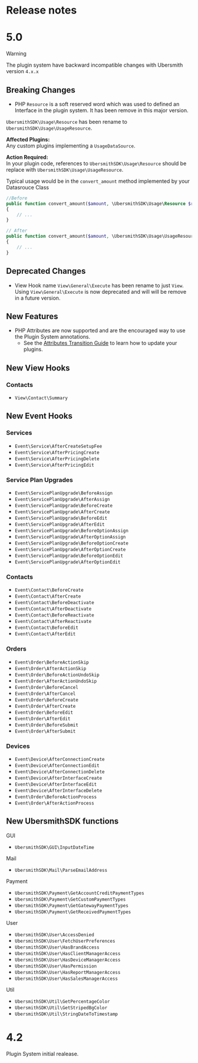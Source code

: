 # Release notes

# 5.0
> [!WARNING]
> The plugin system have backward incompatible changes with Ubersmith version `4.x.x`

## Breaking Changes
- PHP `Resource` is a soft reserved word which was used to defined an Interface in the plugin system.
It has been remove in this major version.

`UbersmithSDK\Usage\Resource` has been rename to `UbersmithSDK\Usage\UsageResource`.

**Affected Plugins:**\
Any custom plugins implementing a `UsageDataSource`.

**Action Required:**\
In your plugin code, references to `UbersmithSDK\Usage\Resource` should be replace with `UbersmithSDK\Usage\UsageResource`.

Typical usage would be in the `convert_amount` method implemented by your Datasrouce Class
```php
//Before
public function convert_amount($amount, \UbersmithSDK\Usage\Resource $resource, $to_unit)
{
	// ...
}

// After
public function convert_amount($amount, \UbersmithSDK\Usage\UsageResource $resource, $to_unit)
{
	// ...
}
```

## Deprecated Changes
- View Hook name `View\General\Execute` has been rename to just `View`. Using `View\General\Execute` is now deprecated and will will be remove in a future version.

## New Features
- PHP Attributes are now supported and are the encouraged way to use the Plugin System annotations.
	- See the [Attributes Transition Guide](docs/Guide-Attributes-Transition.md) to learn how to update your plugins.
## New View Hooks
### Contacts
- `View\Contact\Summary`

## New Event Hooks
### Services
- `Event\Service\AfterCreateSetupFee`
- `Event\Service\AfterPricingCreate`
- `Event\Service\AfterPricingDelete`
- `Event\Service\AfterPricingEdit`

### Service Plan Upgrades
- `Event\ServicePlanUpgrade\BeforeAssign`
- `Event\ServicePlanUpgrade\AfterAssign`
- `Event\ServicePlanUpgrade\BeforeCreate`
- `Event\ServicePlanUpgrade\AfterCreate`
- `Event\ServicePlanUpgrade\BeforeEdit`
- `Event\ServicePlanUpgrade\AfterEdit`
- `Event\ServicePlanUpgrade\BeforeOptionAssign`
- `Event\ServicePlanUpgrade\AfterOptionAssign`
- `Event\ServicePlanUpgrade\BeforeOptionCreate`
- `Event\ServicePlanUpgrade\AfterOptionCreate`
- `Event\ServicePlanUpgrade\BeforeOptionEdit`
- `Event\ServicePlanUpgrade\AfterOptionEdit`

### Contacts
- `Event\Contact\BeforeCreate`
- `Event\Contact\AfterCreate`
- `Event\Contact\BeforeDeactivate`
- `Event\Contact\AfterDeactivate`
- `Event\Contact\BeforeReactivate`
- `Event\Contact\AfterReactivate`
- `Event\Contact\BeforeEdit`
- `Event\Contact\AfterEdit`

### Orders
- `Event\Order\BeforeActionSkip`
- `Event\Order\AfterActionSkip`
- `Event\Order\BeforeActionUndoSkip`
- `Event\Order\AfterActionUndoSkip`
- `Event\Order\BeforeCancel`
- `Event\Order\AfterCancel`
- `Event\Order\BeforeCreate`
- `Event\Order\AfterCreate`
- `Event\Order\BeforeEdit`
- `Event\Order\AfterEdit`
- `Event\Order\BeforeSubmit`
- `Event\Order\AfterSubmit`

### Devices
- `Event\Device\AfterConnectionCreate`
- `Event\Device\AfterConnectionEdit`
- `Event\Device\AfterConnectionDelete`
- `Event\Device\AfterInterfaceCreate`
- `Event\Device\AfterInterfaceEdit`
- `Event\Device\AfterInterfaceDelete`
- `Event\Order\BeforeActionProcess`
- `Event\Order\AfterActionProcess`

## New UbersmithSDK functions
GUI
- `UbersmithSDK\GUI\InputDateTime`

Mail
- `UbersmithSDK\Mail\ParseEmailAddress`

Payment
- `UbersmithSDK\Payment\GetAccountCreditPaymentTypes`
- `UbersmithSDK\Payment\GetCustomPaymentTypes`
- `UbersmithSDK\Payment\GetGatewayPaymentTypes`
- `UbersmithSDK\Payment\GetReceivedPaymentTypes`

User
- `UbersmithSDK\User\AccessDenied`
- `UbersmithSDK\User\FetchUserPreferences`
- `UbersmithSDK\User\HasBrandAccess`
- `UbersmithSDK\User\HasClientManagerAccess`
- `UbersmithSDK\User\HasDeviceManagerAccess`
- `UbersmithSDK\User\HasPermission`
- `UbersmithSDK\User\HasReportManagerAccess`
- `UbersmithSDK\User\HasSalesManagerAccess`

Util
- `UbersmithSDK\Util\GetPercentageColor`
- `UbersmithSDK\Util\GetStripedBgColor`
- `UbersmithSDK\Util\StringDateToTimestamp`

# 4.2
Plugin System initial realease.
